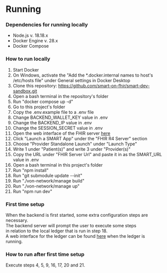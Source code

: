 # Running

### Dependencies for running locally
- Node.js v. 18.18.x
- Docker Engine v. 28.x
- Docker Compose

### How to run locally
1. Start Docker
2. On Windows, activate the "Add the *.docker.internal names to host's /etc/hosts file" under General settings in Docker Desktop
3. Clone this repository: https://github.com/smart-on-fhir/smart-dev-sandbox.git
4. Open a bash terminal in the repository's folder
5. Run "docker compose up -d"
6. Go to this project's folder
7. Copy the .env.example file to a .env file
8. Change BACKEND_WALLET_KEY value in .env
9. Change the BACKEND_IP value in .env
10. Change the SESSION_SECRET value in .env
11. Open the web interface of the FHIR server [here](http://localhost:4000/)
12. Click "Launch a SMART App" under the "FHIR R4 Server" section
13. Choose "Provider Standalone Launch" under "Launch Type"
14. Write 1 under "Patient(s)" and write 3 under "Provider(s)"
15. Copy the URL under "FHIR Server Url" and paste it in as the SMART_URL value in .env
16. Open a bash terminal in this project's folder
17. Run "npm install"
18. Run "git submodule update --init"
19. Run "./von-network/manage build"
20. Run "./von-network/manage up"
21. Run "npm run dev"

### First time setup
When the backend is first started, some extra configuration steps are necessary.\
The backend server will prompt the user to execute some steps\
in relation to the local ledger that is run in step 18.\
A web interface for the ledger can be found [here](http://localhost:9000)
when the ledger is running.

### How to run after first time setup
Execute steps 4, 5, 9, 16, 17, 20 and 21.